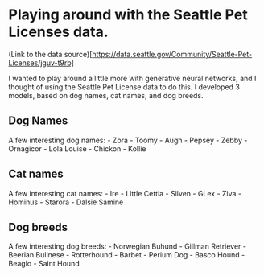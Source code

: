 # Playing around with the Seattle Pet Licenses data.
(Link to the data source)[https://data.seattle.gov/Community/Seattle-Pet-Licenses/jguv-t9rb]

I wanted to play around a little more with generative neural networks, and I thought of using the Seattle Pet License data to do this. I developed 3 models, based on dog names, cat names, and dog breeds.

## Dog Names
A few interesting dog names:
    - Zora
    - Toomy
    - Augh
    - Pepsey
    - Zebby
    - Ornagicor
    - Lola Louise
    - Chickon
    - Kollie

## Cat names
A few interesting cat names:
    - Ire
    - Little Cettla
    - Silven
    - GLex
    - Ziva
    - Hominus
    - Starora
    - Dalsie Samine

## Dog breeds
A few interesting dog breeds:
    - Norwegian Buhund
    - Gillman Retriever
    - Beerian Bullnese
    - Rotterhound
    - Barbet
    - Perium Dog
    - Basco Hound
    - Beaglo
    - Saint Hound
